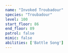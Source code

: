 ```yaml
---
name: "Invoked Troubadour"
species: "Troubadour"
level: 100
start_floor: 86
end_floor: 89
patrol: false
mimic: false
abilities: ['Battle Song']
---
```

